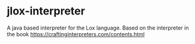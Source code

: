 # jlox-interpreter
A java based interpreter for the Lox language.
Based on the interpreter in the book https://craftinginterpreters.com/contents.html
